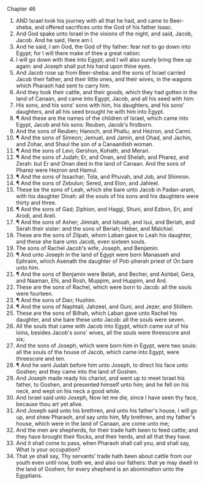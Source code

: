 

Chapter 46

1. AND Israel took his journey with all that he had, and came to Beer-sheba, and offered sacrifices unto the God of his father Isaac.
2. And God spake unto Israel in the visions of the night, and said, Jacob, Jacob.  And he said, Here am I.
3. And he said, I am God, the God of thy father: fear not to go down into Egypt; for I will there make of thee a great nation:
4. I will go down with thee into Egypt; and I will also surely bring thee up again: and Joseph shall put his hand upon thine eyes.
5. And Jacob rose up from Beer-sheba: and the sons of Israel carried Jacob their father, and their little ones, and their wives, in the wagons which Pharaoh had sent to carry him.
6. And they took their cattle, and their goods, which they had gotten in the land of Canaan, and came into Egypt, Jacob, and all his seed with him:
7. His sons, and his sons' sons with him, his daughters, and his sons' daughters, and all his seed brought he with him into Egypt.
8. ¶ And these are the names of the children of Israel, which came into Egypt, Jacob and his sons: Reuben, Jacob's firstborn.
9. And the sons of Reuben; Hanoch, and Phallu, and Hezron, and Carmi.
10. ¶ And the sons of Simeon; Jemuel, and Jamin, and Ohad, and Jachin, and Zohar, and Shaul the son of a Canaanitish woman.
11. ¶ And the sons of Levi; Gershon, Kohath, and Merari.
12. ¶ And the sons of Judah; Er, and Onan, and Shelah, and Pharez, and Zerah: but Er and Onan died in the land of Canaan.  And the sons of Pharez were Hezron and Hamul.
13. ¶ And the sons of Issachar; Tola, and Phuvah, and Job, and Shimron.
14. ¶ And the sons of Zebulun; Sered, and Elon, and Jahleel.
15. These be the sons of Leah, which she bare unto Jacob in Padan-aram, with his daughter Dinah: all the souls of his sons and his daughters were thirty and three.
16. ¶ And the sons of Gad; Ziphion, and Haggi, Shuni, and Ezbon, Eri, and Arodi, and Areli.
17. ¶ And the sons of Asher; Jimnah, and Ishuah, and Isui, and Beriah, and Serah their sister: and the sons of Beriah; Heber, and Malchiel.
18. These are the sons of Zilpah, whom Laban gave to Leah his daughter, and these she bare unto Jacob, even sixteen souls.
19. The sons of Rachel Jacob's wife; Joseph, and Benjamin.
20. ¶ And unto Joseph in the land of Egypt were born Manasseh and Ephraim, which Asenath the daughter of Poti-pherah priest of On bare unto him.
21. ¶ And the sons of Benjamin were Belah, and Becher, and Ashbel, Gera, and Naaman, Ehi, and Rosh, Muppim, and Huppim, and Ard.
22. These are the sons of Rachel, which were born to Jacob: all the souls were fourteen.
23. ¶ And the sons of Dan; Hushim.
24. ¶ And the sons of Naphtali; Jahzeel, and Guni, and Jezer, and Shillem.
25. These are the sons of Bilhah, which Laban gave unto Rachel his daughter, and she bare these unto Jacob: all the souls were seven.
26. All the souls that came with Jacob into Egypt, which came out of his loins, besides Jacob's sons' wives, all the souls were threescore and six;
27. And the sons of Joseph, which were born him in Egypt, were two souls: all the souls of the house of Jacob, which came into Egypt, were threescore and ten.
28. ¶ And he sent Judah before him unto Joseph, to direct his face unto Goshen; and they came into the land of Goshen.
29. And Joseph made ready his chariot, and went up to meet Israel his father, to Goshen, and presented himself unto him; and he fell on his neck, and wept on his neck a good while.
30. And Israel said unto Joseph, Now let me die, since I have seen thy face, because thou art yet alive.
31. And Joseph said unto his brethren, and unto his father's house, I will go up, and shew Pharaoh, and say unto him, My brethren, and my father's house, which were in the land of Canaan, are come unto me;
32. And the men are shepherds, for their trade hath been to feed cattle; and they have brought their flocks, and their herds, and all that they have.
33. And it shall come to pass, when Pharaoh shall call you, and shall say, What is your occupation?
34. That ye shall say, Thy servants' trade hath been about cattle from our youth even until now, both we, and also our fathers: that ye may dwell in the land of Goshen; for every shepherd is an abomination unto the Egyptians.
